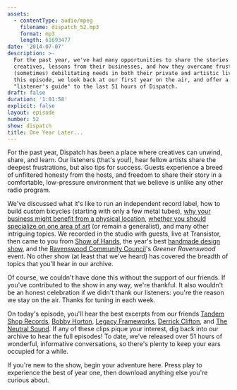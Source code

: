```yaml
---
assets:
  - contentType: audio/mpeg
    filename: dispatch_52.mp3
    format: mp3
    length: 61693477
date: '2014-07-07'
description: >-
  For the past year, we've had many opportunities to share the stories of
  creatives, lessons from their businesses, and how they overcame frustrating
  (sometimes) debilitating needs in both their private and artistic lives. In
  this episode, we look back at our first year on the air, and offer a
  "listener's guide" to the last 51 hours of Dispatch.
draft: false
duration: '1:01:58'
explicit: false
layout: episode
number: 52
show: dispatch
title: One Year Later...
---
```

For the past year, Dispatch has been a place where creatives can unwind, share, and learn. Our listeners (that's you!), hear fellow artists share the deepest frustrations, but also tips for success. Guests experience a breed of unfiltered honesty from the hosts, and freedom to share their story in a comfortable, low-pressure environment that we believe is unlike any other radio program.

We've discussed what it's like to run an independent record label, how to build custom bicycles (starting with only a few metal tubes), [why your business might benefit from a physical location](http://nicholaswyoung.com/programs/dispatch/8), [whether you should specialize on one area of art](http://nicholaswyoung.com/programs/dispatch/1) (or remain a generalist), and many other intriguing topics. We recorded in the studio with guests, live at Transistor, then came to you from [Show of Hands](http://nicholaswyoung.com/programs/dispatch/22), the year's best [handmade design show](http://nicholaswyoung.com/programs/dispatch/23), and the [Ravenswood Community Council](http://ravenswoodchicago.org)'s *Greener Ravenswood* event. No other show (at least that we've heard) has covered the breadth of topics that you'll hear in our archive.

Of course, we couldn't have done this without the support of our friends. If you've contributed to the show in any way, we're thankful. It also wouldn't be an honest celebration if we didn't thank our listeners: you're the reason we stay on the air. Thanks for tuning in each week.

On today's episode, you'll hear the best excerpts from our friends [Tandem Shop Records](http://nicholaswyoung.com/programs/dispatch/6), [Bobby Horton](http://nicholaswyoung.com/programs/dispatch/24), [Legacy Frameworks](http://nicholaswyoung.com/programs/dispatch/25), [Derrick Clifton](http://nicholaswyoung.com/programs/dispatch/9), and [The Neutral Sound](http://nicholaswyoung.com/programs/dispatch/37). If any of these clips pique your interest, dig back into our archive to hear the full episodes! To date, we've released over 51 hours of wonderful, informative conversations, so there's plenty to keep your ears occupied for a while.

If you're new to the show, begin your adventure here. Press play to experience the best of year one, then download anything else you're curious about.